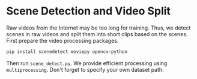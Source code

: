 # Scene Detection and Video Split

Raw videos from the Internet may be too long for training.
Thus, we detect scenes in raw videos and split them into short clips based on the scenes.
First prepare the video processing packages.
```bash
pip install scenedetect moviepy opencv-python
```
Then run `scene_detect.py`. We provide efficient processing using `multiprocessing`. Don't forget to specify your own dataset path.
